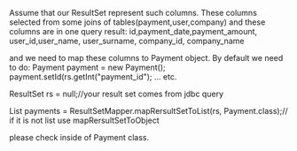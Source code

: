 Assume that our ResultSet represent such columns. 
These columns selected from some joins of tables(payment,user,company) and these columns are in one query result:
id,payment_date,payment_amount, user_id,user_name, user_surname, company_id, company_name 
        
and we need to map these columns to Payment object.
By default we need to do:
Payment payment = new Payment();
payment.setId(rs.getInt("payment_id");
... etc.
        
ResultSet rs = null;//your result set comes from jdbc query
        
List<Payment> payments = ResultSetMapper.mapRersultSetToList(rs, Payment.class);// if it is not list use mapRersultSetToObject
       
please check inside of Payment class.